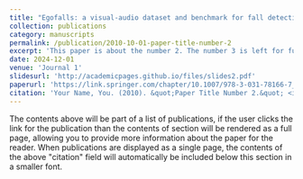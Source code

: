 ```yaml
---
title: "Egofalls: a visual-audio dataset and benchmark for fall detection using egocentric cameras"
collection: publications
category: manuscripts
permalink: /publication/2010-10-01-paper-title-number-2
excerpt: 'This paper is about the number 2. The number 3 is left for future work.'
date: 2024-12-01
venue: 'Journal 1'
slidesurl: 'http://academicpages.github.io/files/slides2.pdf'
paperurl: 'https://link.springer.com/chapter/10.1007/978-3-031-78166-7_16'
citation: 'Your Name, You. (2010). &quot;Paper Title Number 2.&quot; <i>Journal 1</i>. 1(2).'
---
```


The contents above will be part of a list of publications, if the user clicks the link for the publication than the contents of section will be rendered as a full page, allowing you to provide more information about the paper for the reader. When publications are displayed as a single page, the contents of the above "citation" field will automatically be included below this section in a smaller font.